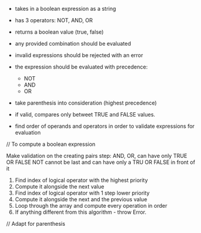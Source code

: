 - takes in a boolean expression as a string
- has 3 operators: NOT, AND, OR
- returns a boolean value (true, false)
- any provided combination should be evaluated
- invalid expressions should be rejected with an error
- the expression should be evaluated with precedence:
  - NOT
  - AND
  - OR
- take parenthesis into consideration (highest precedence)
- if valid, compares only betweet TRUE and FALSE values.

- find order of operands and operators in order to validate expressions for evaluation

// To compute a boolean expression

Make validation on the creating pairs step:
AND, OR, can have only TRUE OR FALSE
NOT cannot be last and can have only a TRU OR FALSE in front of it

1. Find index of logical operator with the highest priority
2. Compute it alongside the next value
3. Find index of logical operator with 1 step lower priority
4. Compute it alongside the next and the previous value
5. Loop through the array and compute every operation in order
6. If anything different from this algorithm - throw Error.

// Adapt for parenthesis
